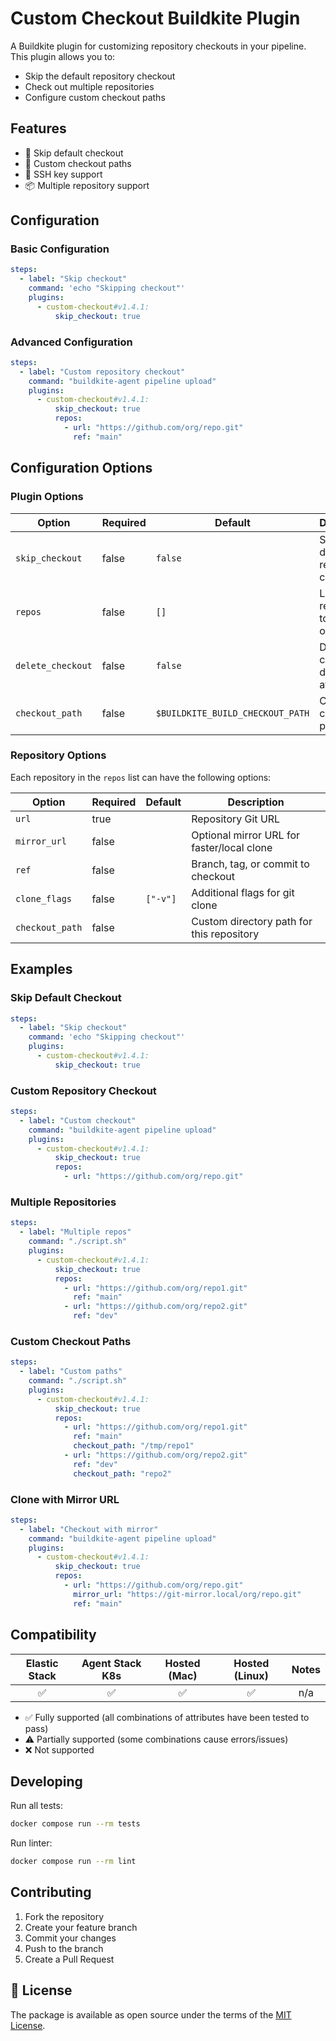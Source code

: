 # Custom Checkout Buildkite Plugin

A Buildkite plugin for customizing repository checkouts in your pipeline. This plugin allows you to:
- Skip the default repository checkout
- Check out multiple repositories
- Configure custom checkout paths

## Features

- 🚫 Skip default checkout
- 📁 Custom checkout paths
- 🔑 SSH key support
- 📦 Multiple repository support

## Configuration

### Basic Configuration

```yaml
steps:
  - label: "Skip checkout"
    command: 'echo "Skipping checkout"'
    plugins:
      - custom-checkout#v1.4.1:
          skip_checkout: true
```

### Advanced Configuration

```yaml
steps:
  - label: "Custom repository checkout"
    command: "buildkite-agent pipeline upload"
    plugins:
      - custom-checkout#v1.4.1:
          skip_checkout: true
          repos:
            - url: "https://github.com/org/repo.git"
              ref: "main"
```

## Configuration Options

### Plugin Options

| Option | Required | Default | Description |
|--------|----------|---------|-------------|
| `skip_checkout` | false | `false` | Skip the default repository checkout |
| `repos` | false | `[]` | List of repositories to check out |
| `delete_checkout` | false | `false` | Delete checkout directory after build |
| `checkout_path` | false | `$BUILDKITE_BUILD_CHECKOUT_PATH` | Custom checkout path |

### Repository Options

Each repository in the `repos` list can have the following options:

| Option        | Required | Default  | Description                                 |
|---------------|----------|--------- |---------------------------------------------|
| `url`         | true     |          | Repository Git URL                          |
| `mirror_url`  | false    |          | Optional mirror URL for faster/local clone  |
| `ref`         | false    |          | Branch, tag, or commit to checkout          |
| `clone_flags` | false    | `["-v"]` | Additional flags for git clone              |
| `checkout_path` | false  |          | Custom directory path for this repository  |

## Examples

### Skip Default Checkout

```yaml
steps:
  - label: "Skip checkout"
    command: 'echo "Skipping checkout"'
    plugins:
      - custom-checkout#v1.4.1:
          skip_checkout: true
```

### Custom Repository Checkout

```yaml
steps:
  - label: "Custom checkout"
    command: "buildkite-agent pipeline upload"
    plugins:
      - custom-checkout#v1.4.1:
          skip_checkout: true
          repos:
            - url: "https://github.com/org/repo.git"
```

### Multiple Repositories

```yaml
steps:
  - label: "Multiple repos"
    command: "./script.sh"
    plugins:
      - custom-checkout#v1.4.1:
          skip_checkout: true
          repos:
            - url: "https://github.com/org/repo1.git"
              ref: "main"
            - url: "https://github.com/org/repo2.git"
              ref: "dev"
```

### Custom Checkout Paths

```yaml
steps:
  - label: "Custom paths"
    command: "./script.sh"
    plugins:
      - custom-checkout#v1.4.1:
          skip_checkout: true
          repos:
            - url: "https://github.com/org/repo1.git"
              ref: "main"
              checkout_path: "/tmp/repo1"
            - url: "https://github.com/org/repo2.git"
              ref: "dev"
              checkout_path: "repo2"
```

### Clone with Mirror URL

```yaml
steps:
  - label: "Checkout with mirror"
    command: "buildkite-agent pipeline upload"
    plugins:
      - custom-checkout#v1.4.1:
          skip_checkout: true
          repos:
            - url: "https://github.com/org/repo.git"
              mirror_url: "https://git-mirror.local/org/repo.git"
              ref: "main"
```

## Compatibility

| Elastic Stack | Agent Stack K8s | Hosted (Mac) | Hosted (Linux) | Notes |
| :-----------: | :-------------: | :----------: | :------------: |:----: |
| ✅ | ✅ | ✅ | ✅ | n/a |

- ✅ Fully supported (all combinations of attributes have been tested to pass)
- ⚠️ Partially supported (some combinations cause errors/issues)
- ❌ Not supported

## Developing

Run all tests:

```bash
docker compose run --rm tests
```

Run linter:

```bash
docker compose run --rm lint
```

## Contributing

1. Fork the repository
2. Create your feature branch
3. Commit your changes
4. Push to the branch
5. Create a Pull Request

## 📜 License

The package is available as open source under the terms of the [MIT License](https://opensource.org/licenses/MIT).
